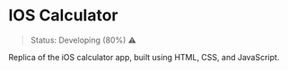 # IOS Calculator
> Status: Developing (80%) ⚠️
> 
Replica of the iOS calculator app, built using HTML, CSS, and JavaScript.
